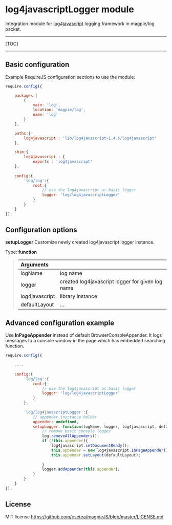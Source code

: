 log4javascriptLogger module
=======

Integration module for [log4javascript](http://log4javascript.org/) logging framework in magpie/log packet.


----------


[TOC]


----------


Basic configuration
-----------------

Example RequireJS configuration sections to use the module:

```javascript
require.config({

	packages:[
		{
			main: 'log',
			location: 'magpie/log',
			name: 'log'
		}
	],

	paths:{
		log4javascript : 'lib/log4javascript-1.4.6/log4javascript'
	},

	shim:{
		log4javascript : {
			exports : 'log4javascript'
	},
	
	config:{
		'log/log':{
			root:{
				// use the log4javascript as basic logger
				logger: 'log/log4javascriptLogger'
			}
		}
	}
});
```
Configuration options
---

**setupLogger** Customize newly created log4javascript logger instance.

 Type: **function**
>Arguments |  |
> :- | :-
>logName | log name
>logger | created log4javascript logger for given log name
>log4javascript | library instance 
>defaultLayout| ...



Advanced configuration example
--------------------------
Use **InPageAppender** instead of default BrowserConsoleAppender. It logs messages to a console window in the page which has embedded searching function.


```javascript
require.config({

	....
 
	config:{
		'log/log':{
			root:{
				// use the log4javascript as basic logger
				logger: 'log/log4javascriptLogger'
			}
		},
		
		'log/log4javascriptLogger':{
			// appender insctance holder
			appender: undefined,
			setupLogger: function(logName, logger, log4javascript, defaultLayout) {
				// remove basic console logger
				log.removeAllAppenders();
				if (!this.appender){
					log4javascript.setDocumentReady();
					this.appender = new log4javascript.InPageAppender();
					this.appender.setLayout(defaultLayout);
					
				}
				logger.addAppender(this.appender);
			}
		}
	}
});
```

License
---------

MIT license
https://github.com/csetea/magpieJS/blob/master/LICENSE.md